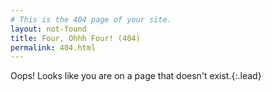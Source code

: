 ```yaml
---
# This is the 404 page of your site.
layout: not-found
title: Four, Ohhh Four! (404)
permalink: 404.html
---
```


Oops! Looks like you are on a page that doesn't exist.{:.lead}
